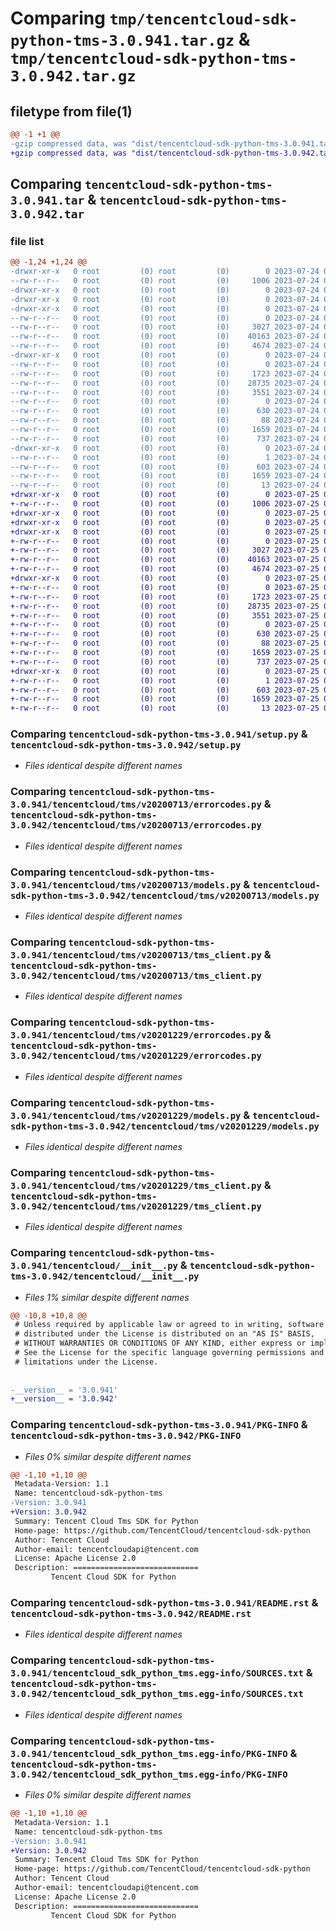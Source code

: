 # Comparing `tmp/tencentcloud-sdk-python-tms-3.0.941.tar.gz` & `tmp/tencentcloud-sdk-python-tms-3.0.942.tar.gz`

## filetype from file(1)

```diff
@@ -1 +1 @@
-gzip compressed data, was "dist/tencentcloud-sdk-python-tms-3.0.941.tar", last modified: Mon Jul 24 00:46:39 2023, max compression
+gzip compressed data, was "dist/tencentcloud-sdk-python-tms-3.0.942.tar", last modified: Tue Jul 25 04:28:15 2023, max compression
```

## Comparing `tencentcloud-sdk-python-tms-3.0.941.tar` & `tencentcloud-sdk-python-tms-3.0.942.tar`

### file list

```diff
@@ -1,24 +1,24 @@
-drwxr-xr-x   0 root         (0) root         (0)        0 2023-07-24 00:46:39.000000 tencentcloud-sdk-python-tms-3.0.941/
--rw-r--r--   0 root         (0) root         (0)     1006 2023-07-24 00:46:39.000000 tencentcloud-sdk-python-tms-3.0.941/setup.py
-drwxr-xr-x   0 root         (0) root         (0)        0 2023-07-24 00:46:39.000000 tencentcloud-sdk-python-tms-3.0.941/tencentcloud/
-drwxr-xr-x   0 root         (0) root         (0)        0 2023-07-24 00:46:39.000000 tencentcloud-sdk-python-tms-3.0.941/tencentcloud/tms/
-drwxr-xr-x   0 root         (0) root         (0)        0 2023-07-24 00:46:39.000000 tencentcloud-sdk-python-tms-3.0.941/tencentcloud/tms/v20200713/
--rw-r--r--   0 root         (0) root         (0)        0 2023-07-24 00:46:39.000000 tencentcloud-sdk-python-tms-3.0.941/tencentcloud/tms/v20200713/__init__.py
--rw-r--r--   0 root         (0) root         (0)     3027 2023-07-24 00:46:39.000000 tencentcloud-sdk-python-tms-3.0.941/tencentcloud/tms/v20200713/errorcodes.py
--rw-r--r--   0 root         (0) root         (0)    40163 2023-07-24 00:46:39.000000 tencentcloud-sdk-python-tms-3.0.941/tencentcloud/tms/v20200713/models.py
--rw-r--r--   0 root         (0) root         (0)     4674 2023-07-24 00:46:39.000000 tencentcloud-sdk-python-tms-3.0.941/tencentcloud/tms/v20200713/tms_client.py
-drwxr-xr-x   0 root         (0) root         (0)        0 2023-07-24 00:46:39.000000 tencentcloud-sdk-python-tms-3.0.941/tencentcloud/tms/v20201229/
--rw-r--r--   0 root         (0) root         (0)        0 2023-07-24 00:46:39.000000 tencentcloud-sdk-python-tms-3.0.941/tencentcloud/tms/v20201229/__init__.py
--rw-r--r--   0 root         (0) root         (0)     1723 2023-07-24 00:46:39.000000 tencentcloud-sdk-python-tms-3.0.941/tencentcloud/tms/v20201229/errorcodes.py
--rw-r--r--   0 root         (0) root         (0)    28735 2023-07-24 00:46:39.000000 tencentcloud-sdk-python-tms-3.0.941/tencentcloud/tms/v20201229/models.py
--rw-r--r--   0 root         (0) root         (0)     3551 2023-07-24 00:46:39.000000 tencentcloud-sdk-python-tms-3.0.941/tencentcloud/tms/v20201229/tms_client.py
--rw-r--r--   0 root         (0) root         (0)        0 2023-07-24 00:46:39.000000 tencentcloud-sdk-python-tms-3.0.941/tencentcloud/tms/__init__.py
--rw-r--r--   0 root         (0) root         (0)      630 2023-07-24 00:46:39.000000 tencentcloud-sdk-python-tms-3.0.941/tencentcloud/__init__.py
--rw-r--r--   0 root         (0) root         (0)       88 2023-07-24 00:46:39.000000 tencentcloud-sdk-python-tms-3.0.941/setup.cfg
--rw-r--r--   0 root         (0) root         (0)     1659 2023-07-24 00:46:39.000000 tencentcloud-sdk-python-tms-3.0.941/PKG-INFO
--rw-r--r--   0 root         (0) root         (0)      737 2023-07-24 00:46:39.000000 tencentcloud-sdk-python-tms-3.0.941/README.rst
-drwxr-xr-x   0 root         (0) root         (0)        0 2023-07-24 00:46:39.000000 tencentcloud-sdk-python-tms-3.0.941/tencentcloud_sdk_python_tms.egg-info/
--rw-r--r--   0 root         (0) root         (0)        1 2023-07-24 00:46:39.000000 tencentcloud-sdk-python-tms-3.0.941/tencentcloud_sdk_python_tms.egg-info/dependency_links.txt
--rw-r--r--   0 root         (0) root         (0)      603 2023-07-24 00:46:39.000000 tencentcloud-sdk-python-tms-3.0.941/tencentcloud_sdk_python_tms.egg-info/SOURCES.txt
--rw-r--r--   0 root         (0) root         (0)     1659 2023-07-24 00:46:39.000000 tencentcloud-sdk-python-tms-3.0.941/tencentcloud_sdk_python_tms.egg-info/PKG-INFO
--rw-r--r--   0 root         (0) root         (0)       13 2023-07-24 00:46:39.000000 tencentcloud-sdk-python-tms-3.0.941/tencentcloud_sdk_python_tms.egg-info/top_level.txt
+drwxr-xr-x   0 root         (0) root         (0)        0 2023-07-25 04:28:15.000000 tencentcloud-sdk-python-tms-3.0.942/
+-rw-r--r--   0 root         (0) root         (0)     1006 2023-07-25 04:28:15.000000 tencentcloud-sdk-python-tms-3.0.942/setup.py
+drwxr-xr-x   0 root         (0) root         (0)        0 2023-07-25 04:28:15.000000 tencentcloud-sdk-python-tms-3.0.942/tencentcloud/
+drwxr-xr-x   0 root         (0) root         (0)        0 2023-07-25 04:28:15.000000 tencentcloud-sdk-python-tms-3.0.942/tencentcloud/tms/
+drwxr-xr-x   0 root         (0) root         (0)        0 2023-07-25 04:28:15.000000 tencentcloud-sdk-python-tms-3.0.942/tencentcloud/tms/v20200713/
+-rw-r--r--   0 root         (0) root         (0)        0 2023-07-25 04:28:15.000000 tencentcloud-sdk-python-tms-3.0.942/tencentcloud/tms/v20200713/__init__.py
+-rw-r--r--   0 root         (0) root         (0)     3027 2023-07-25 04:28:15.000000 tencentcloud-sdk-python-tms-3.0.942/tencentcloud/tms/v20200713/errorcodes.py
+-rw-r--r--   0 root         (0) root         (0)    40163 2023-07-25 04:28:15.000000 tencentcloud-sdk-python-tms-3.0.942/tencentcloud/tms/v20200713/models.py
+-rw-r--r--   0 root         (0) root         (0)     4674 2023-07-25 04:28:15.000000 tencentcloud-sdk-python-tms-3.0.942/tencentcloud/tms/v20200713/tms_client.py
+drwxr-xr-x   0 root         (0) root         (0)        0 2023-07-25 04:28:15.000000 tencentcloud-sdk-python-tms-3.0.942/tencentcloud/tms/v20201229/
+-rw-r--r--   0 root         (0) root         (0)        0 2023-07-25 04:28:15.000000 tencentcloud-sdk-python-tms-3.0.942/tencentcloud/tms/v20201229/__init__.py
+-rw-r--r--   0 root         (0) root         (0)     1723 2023-07-25 04:28:15.000000 tencentcloud-sdk-python-tms-3.0.942/tencentcloud/tms/v20201229/errorcodes.py
+-rw-r--r--   0 root         (0) root         (0)    28735 2023-07-25 04:28:15.000000 tencentcloud-sdk-python-tms-3.0.942/tencentcloud/tms/v20201229/models.py
+-rw-r--r--   0 root         (0) root         (0)     3551 2023-07-25 04:28:15.000000 tencentcloud-sdk-python-tms-3.0.942/tencentcloud/tms/v20201229/tms_client.py
+-rw-r--r--   0 root         (0) root         (0)        0 2023-07-25 04:28:15.000000 tencentcloud-sdk-python-tms-3.0.942/tencentcloud/tms/__init__.py
+-rw-r--r--   0 root         (0) root         (0)      630 2023-07-25 04:28:15.000000 tencentcloud-sdk-python-tms-3.0.942/tencentcloud/__init__.py
+-rw-r--r--   0 root         (0) root         (0)       88 2023-07-25 04:28:15.000000 tencentcloud-sdk-python-tms-3.0.942/setup.cfg
+-rw-r--r--   0 root         (0) root         (0)     1659 2023-07-25 04:28:15.000000 tencentcloud-sdk-python-tms-3.0.942/PKG-INFO
+-rw-r--r--   0 root         (0) root         (0)      737 2023-07-25 04:28:15.000000 tencentcloud-sdk-python-tms-3.0.942/README.rst
+drwxr-xr-x   0 root         (0) root         (0)        0 2023-07-25 04:28:15.000000 tencentcloud-sdk-python-tms-3.0.942/tencentcloud_sdk_python_tms.egg-info/
+-rw-r--r--   0 root         (0) root         (0)        1 2023-07-25 04:28:15.000000 tencentcloud-sdk-python-tms-3.0.942/tencentcloud_sdk_python_tms.egg-info/dependency_links.txt
+-rw-r--r--   0 root         (0) root         (0)      603 2023-07-25 04:28:15.000000 tencentcloud-sdk-python-tms-3.0.942/tencentcloud_sdk_python_tms.egg-info/SOURCES.txt
+-rw-r--r--   0 root         (0) root         (0)     1659 2023-07-25 04:28:15.000000 tencentcloud-sdk-python-tms-3.0.942/tencentcloud_sdk_python_tms.egg-info/PKG-INFO
+-rw-r--r--   0 root         (0) root         (0)       13 2023-07-25 04:28:15.000000 tencentcloud-sdk-python-tms-3.0.942/tencentcloud_sdk_python_tms.egg-info/top_level.txt
```

### Comparing `tencentcloud-sdk-python-tms-3.0.941/setup.py` & `tencentcloud-sdk-python-tms-3.0.942/setup.py`

 * *Files identical despite different names*

### Comparing `tencentcloud-sdk-python-tms-3.0.941/tencentcloud/tms/v20200713/errorcodes.py` & `tencentcloud-sdk-python-tms-3.0.942/tencentcloud/tms/v20200713/errorcodes.py`

 * *Files identical despite different names*

### Comparing `tencentcloud-sdk-python-tms-3.0.941/tencentcloud/tms/v20200713/models.py` & `tencentcloud-sdk-python-tms-3.0.942/tencentcloud/tms/v20200713/models.py`

 * *Files identical despite different names*

### Comparing `tencentcloud-sdk-python-tms-3.0.941/tencentcloud/tms/v20200713/tms_client.py` & `tencentcloud-sdk-python-tms-3.0.942/tencentcloud/tms/v20200713/tms_client.py`

 * *Files identical despite different names*

### Comparing `tencentcloud-sdk-python-tms-3.0.941/tencentcloud/tms/v20201229/errorcodes.py` & `tencentcloud-sdk-python-tms-3.0.942/tencentcloud/tms/v20201229/errorcodes.py`

 * *Files identical despite different names*

### Comparing `tencentcloud-sdk-python-tms-3.0.941/tencentcloud/tms/v20201229/models.py` & `tencentcloud-sdk-python-tms-3.0.942/tencentcloud/tms/v20201229/models.py`

 * *Files identical despite different names*

### Comparing `tencentcloud-sdk-python-tms-3.0.941/tencentcloud/tms/v20201229/tms_client.py` & `tencentcloud-sdk-python-tms-3.0.942/tencentcloud/tms/v20201229/tms_client.py`

 * *Files identical despite different names*

### Comparing `tencentcloud-sdk-python-tms-3.0.941/tencentcloud/__init__.py` & `tencentcloud-sdk-python-tms-3.0.942/tencentcloud/__init__.py`

 * *Files 1% similar despite different names*

```diff
@@ -10,8 +10,8 @@
 # Unless required by applicable law or agreed to in writing, software
 # distributed under the License is distributed on an "AS IS" BASIS,
 # WITHOUT WARRANTIES OR CONDITIONS OF ANY KIND, either express or implied.
 # See the License for the specific language governing permissions and
 # limitations under the License.
 
 
-__version__ = '3.0.941'
+__version__ = '3.0.942'
```

### Comparing `tencentcloud-sdk-python-tms-3.0.941/PKG-INFO` & `tencentcloud-sdk-python-tms-3.0.942/PKG-INFO`

 * *Files 0% similar despite different names*

```diff
@@ -1,10 +1,10 @@
 Metadata-Version: 1.1
 Name: tencentcloud-sdk-python-tms
-Version: 3.0.941
+Version: 3.0.942
 Summary: Tencent Cloud Tms SDK for Python
 Home-page: https://github.com/TencentCloud/tencentcloud-sdk-python
 Author: Tencent Cloud
 Author-email: tencentcloudapi@tencent.com
 License: Apache License 2.0
 Description: ============================
         Tencent Cloud SDK for Python
```

### Comparing `tencentcloud-sdk-python-tms-3.0.941/README.rst` & `tencentcloud-sdk-python-tms-3.0.942/README.rst`

 * *Files identical despite different names*

### Comparing `tencentcloud-sdk-python-tms-3.0.941/tencentcloud_sdk_python_tms.egg-info/SOURCES.txt` & `tencentcloud-sdk-python-tms-3.0.942/tencentcloud_sdk_python_tms.egg-info/SOURCES.txt`

 * *Files identical despite different names*

### Comparing `tencentcloud-sdk-python-tms-3.0.941/tencentcloud_sdk_python_tms.egg-info/PKG-INFO` & `tencentcloud-sdk-python-tms-3.0.942/tencentcloud_sdk_python_tms.egg-info/PKG-INFO`

 * *Files 0% similar despite different names*

```diff
@@ -1,10 +1,10 @@
 Metadata-Version: 1.1
 Name: tencentcloud-sdk-python-tms
-Version: 3.0.941
+Version: 3.0.942
 Summary: Tencent Cloud Tms SDK for Python
 Home-page: https://github.com/TencentCloud/tencentcloud-sdk-python
 Author: Tencent Cloud
 Author-email: tencentcloudapi@tencent.com
 License: Apache License 2.0
 Description: ============================
         Tencent Cloud SDK for Python
```

